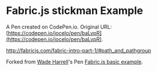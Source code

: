 # Fabric.js stickman Example

A Pen created on CodePen.io. Original URL: [https://codepen.io/jocelo/pen/baLvpR](https://codepen.io/jocelo/pen/baLvpR).

http://fabricjs.com/fabric-intro-part-1/#path_and_pathgroup

Forked from [Wade Harrell](http://codepen.io/wadeharrell/)'s Pen [Fabric.js basic example](http://codepen.io/wadeharrell/pen/ELfhb/).